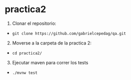 # practica2

1. Clonar el repositorio:

- `git clone https://github.com/gabrielcepedag/qa.git`

2. Moverse a la carpeta de la practica 2:

- `cd practica2/`

3. Ejecutar maven para correr los tests

- `./mvnw test`